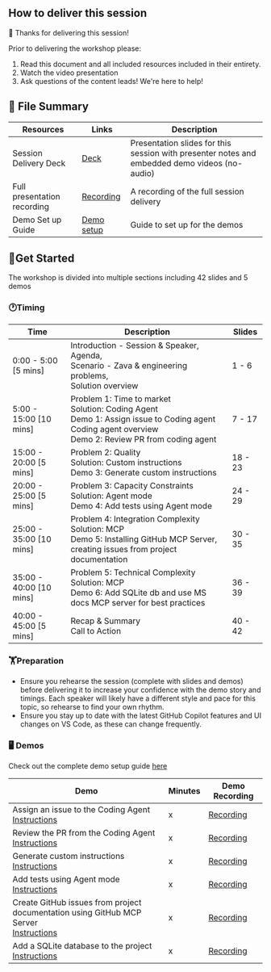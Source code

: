 ## How to deliver this session

🥇 Thanks for delivering this session!

Prior to delivering the workshop please:

1.  Read this document and all included resources included in their entirety.
2.  Watch the video presentation
3.  Ask questions of the content leads! We're here to help!


## 📁 File Summary

| Resources          | Links                            | Description |
|-------------------|----------------------------------|-------------------|
| Session Delivery Deck     |  [Deck](https://aka.ms/AAxs9wd) | Presentation slides for this session with presenter notes and embedded demo videos (no-audio) |
| Full presentation recording | [Recording](http://aka.ms/AAxtwjw) | A recording of the full session delivery |
| Demo Set up Guide     |  [Demo setup](./00-setup/demo-setup.md) | Guide to set up for the demos |


## 🚀Get Started

The workshop is divided into multiple sections including 42 slides and 5 demos

### 🕐Timing

| Time        | Description | Slides
--------------|------------- |-------------
0:00 - 5:00 [5 mins]  | Introduction - Session & Speaker, <br> Agenda, <br> Scenario - Zava & engineering problems, <br> Solution overview | 1 - 6
5:00 - 15:00 [10 mins]  | Problem 1: Time to market <br> Solution: Coding Agent <br> Demo 1: Assign issue to Coding agent <br> Coding agent overview <br> Demo 2: Review PR from coding agent | 7 - 17
15:00 - 20:00 [5 mins] | Problem 2: Quality <br> Solution: Custom instructions <br> Demo 3: Generate custom instructions | 18 - 23
20:00 - 25:00 [5 mins]  | Problem 3: Capacity Constraints <br> Solution: Agent mode <br> Demo 4: Add tests using Agent mode | 24 - 29
25:00 - 35:00 [10 mins]  | Problem 4: Integration Complexity <br> Solution: MCP <br> Demo 5: Installing GitHub MCP Server, creating issues from project documentation |30 - 35
35:00 - 40:00 [10 mins]  | Problem 5: Technical Complexity <br> Solution: MCP <br> Demo 6: Add SQLite db and use MS docs MCP server for best practices| 36 - 39
40:00 - 45:00 [5 mins]  | Recap & Summary <br> Call to Action | 40 - 42

### 🏋️Preparation

- Ensure you rehearse the session (complete with slides and demos) before delivering it to increase your confidence with the demo story and timings. Each speaker will likely have a different style and pace for this topic, so rehearse to find your own rhythm.
- Ensure you stay up to date with the latest GitHub Copilot features and UI changes on VS Code, as these can change frequently.


### 🖥️ Demos

Check out the complete demo setup guide [here](./00-setup/demo-setup.md)

| Demo        | Minutes | Demo Recording 
--------------|------------- | ---------------
Assign an issue to the Coding Agent <br> [Instructions](./01-coding-agent-assign-task/coding-agent-assign.md) | x | [Recording](https://aka.ms/AAxrxxv)
Review the PR from the Coding Agent <br> [Instructions](./02-coding-agent-pr-review/coding-agent-prreview.md)  | x | [Recording](https://aka.ms/AAxs5hy)
Generate custom instructions <br> [Instructions](./03-custom-instructions/custom-instructions.md)  | x | [Recording](https://aka.ms/AAxrxxu)
Add tests using Agent mode <br> [Instructions](./04-agent-mode-add-tests/add-tests-with-agent-mode.md)  | x | [Recording](https://aka.ms/AAxs5hv)
Create GitHub issues from project documentation using GitHub MCP Server <br> [Instructions](./05-gh-mcp-server/add-mcp.md) | x | [Recording](https://aka.ms/AAxs5hw)
Add a SQLite database to the project <br> [Instructions](./06-db-migration/add-sqldb.md)  | x | [Recording](https://aka.ms/AAxs5hx)

